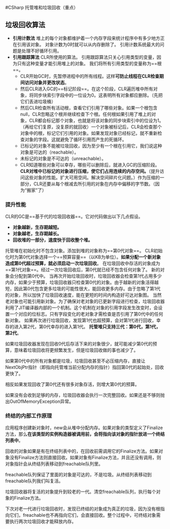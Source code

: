 #CSharp
托管堆和垃圾回收（重点）

## 垃圾回收算法
- **引用计数法**
堆上的每个对象都维护着一个内存字段来统计程序中有多少地方正在引用该对象。
对象计数为0时就可以从内存删除了。
引用计数系统最大的问题是处理不好循环引用。
- **引用跟踪算法**
CLR所使用的算法。
引用跟踪算法只关心引用类型的变量，因为只有这种变量才能引用堆上的对象。
我们将所有引用类型的变量称为==根==。
	- CLR开始GC时，先暂停进程中的所有线程。这样**可防止线程在CLR检查期间访问对象并更改状态**。
	- 然后CLR进入GC的==标记阶段==。在这个阶段，CLR遍历堆中所有对象，将同步块索引字段中的一位设为0。这表明所有对象都应删除。（先把它们丢进垃圾桶）
	- 然后CLR检查所有活动根，查看它们引用了哪些对象。如果一个根包含null，CLR忽略这个根并继续检查下个根。任何根如果引用了堆上的对象，CLR都会标记那个对象，也就是将该对象的同步块索引中的位设为1。（再给它们复原，没复原的就回收）一个对象被标记后，CLR会检查那个对象中的根，标记它们引用的对象。如果发现对象已经标记，就不重新检查对象的字段。这就避免了循环引用而产生的死循环。
	-  已标记的对象不能被垃圾回收，因为至少有一个根在引用它，我们说这种对象是可达的（reachable）。
	- 未标记的对象是不可达的（unreachable）。
	- CLR知道哪些对象可以幸存，哪些可以删除后，就进入GC的压缩阶段。**CLR对堆中已标记的对象进行压缩，使它们占用连续的内存空间。**（提升访问这些对象的性能。扩大可用空间。解决空间碎片化问题。）作为压缩的一部分，CLR还要从每个根减去所引用的对象在内存中偏移的字节数。（因为“搬家”了）

### 提升性能
CLR的GC是==基于代的垃圾回收器==。它对代码做出以下几点假设。
-   **对象越新，生存期越短。**
-   **对象越老，生存期越长。**
-   **回收堆的一部分，速度快于回收整个堆。**

托管堆在初始化时不包含对象。添加到堆的对象称为==第0代对象==。
CLR初始化时为第0代对象选择一个==预算容量==（以KB为单位）。**如果分配一个新对象造成第0代超过预算，就必须启动一次垃圾回收**。
在垃圾回收中存活的对象成为==第1代对象==。经过一次垃圾回收后，第0代就已经不包含任何对象了。
新的对象会分配到第0代中。
当再次开始垃圾回收时，垃圾回收器会检查第1代占用多少内存，如果少于预算，垃圾回收器只检查第0代的对象。由于越新的对象活得越短，因此第0代包含更多垃圾的可能性很大，能回收更多内存。由于忽略了第1代的对象，所以加快了垃圾回收速度，能在更短的时间内构造好可达对象图。
当然老对象也可能引用新对象。为了确保对老对象的已更新字段进行检查，垃圾回收器利用了JIT编译器内部的一个机制。这个机制在对象的引用字段发生改变时，会设置一个对应的位标志。只有字段变化的老对象才需检查是否引用了第0代中的任何新对象。
如果再次进行垃圾回收，发现第1代也超预算，会对第1代进行回收，幸存的进入第2代，第0代幸存的进入第1代。
**托管堆只支持三代：第0代，第1代，第2代**。

如果垃圾回收器发现在回收0代后存活下来的对象很少，就可能减少第0代的预算，意味着垃圾回收将更频繁发生，但是垃圾回收做的事也减少了。

如果第0代中的所有对象都是垃圾，垃圾回收甚至不必压缩内存，直接让NextObjPtr指针（即指向托管堆当前分配内存的指针）指回第0代的起始处，回收更快了。

相反如果发现回收了第0代还有很多对象存活，则增大第0代的预算。

如果没有会收到足够的内存，垃圾回收器会执行一次完整回收。如果还是不够则抛出OutOfMemoryException异常。

### 终结的内部工作原理
应用程序创建新对象时，new会从堆中分配内存。如果对象的类型定义了Finalize方法，那么**在该类型的实例构造器被调用前，会将指向该对象的指针放进一个终结列表中**。

回收的对象如果是有在终结列表中的，在回收前需调用它的Finalize方法。如果对象没有Finalize方法则直接回收。如果对象有Finalize方法，并且还没有调用，则对象指针会从终结列表移动到freachable队列里。

freachable队列保证了里面的对象是可达的，不是垃圾。从终结列表移动到freachable队列我们叫复活。

垃圾回收器将复活的对象提升到较老的一代。清空freachable队列，执行每个对象的Finalize方法。

下次对老一代进行垃圾回收时，发现已终结的对象成为真正的垃圾，因为没有根指向它们，freachable也不再指向它们，会直接回收。整个过程中，可终结对象需要执行两次垃圾回收才能释放内存。